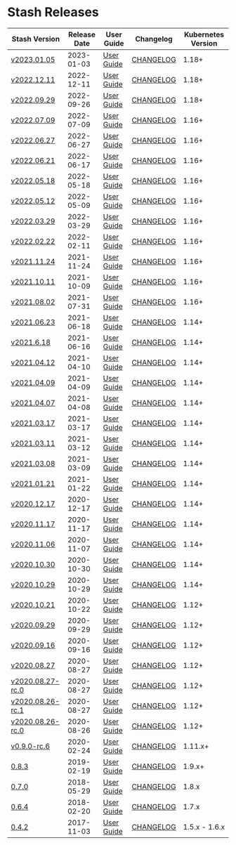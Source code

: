 # Stash Releases

| Stash Version | Release Date | User Guide | Changelog | Kubernetes Version |
|--------------------------- | ------------ | ---------- | --------- | ------------------ |
| [v2023.01.05](https:/github.com/stashed/CHANGELOG/releases/tag/v2023.01.05) | 2023-01-03 | [User Guide](https://stash.run/docs/v2023.01.05) | [CHANGELOG](/releases/v2023.01.05/README.md) | 1.18+ |
| [v2022.12.11](https:/github.com/stashed/CHANGELOG/releases/tag/v2022.12.11) | 2022-12-11 | [User Guide](https://stash.run/docs/v2022.12.11) | [CHANGELOG](/releases/v2022.12.11/README.md) | 1.18+ |
| [v2022.09.29](https:/github.com/stashed/CHANGELOG/releases/tag/v2022.09.29) | 2022-09-26 | [User Guide](https://stash.run/docs/v2022.09.29) | [CHANGELOG](/releases/v2022.09.29/README.md) | 1.18+ |
| [v2022.07.09](https:/github.com/stashed/CHANGELOG/releases/tag/v2022.07.09) | 2022-07-09 | [User Guide](https://stash.run/docs/v2022.07.09) | [CHANGELOG](/releases/v2022.07.09/README.md) | 1.16+ |
| [v2022.06.27](https:/github.com/stashed/CHANGELOG/releases/tag/v2022.06.27) | 2022-06-27 | [User Guide](https://stash.run/docs/v2022.06.27) | [CHANGELOG](/releases/v2022.06.27/README.md) | 1.16+ |
| [v2022.06.21](https:/github.com/stashed/CHANGELOG/releases/tag/v2022.06.21) | 2022-06-17 | [User Guide](https://stash.run/docs/v2022.06.21) | [CHANGELOG](/releases/v2022.06.21/README.md) | 1.16+ |
| [v2022.05.18](https:/github.com/stashed/CHANGELOG/releases/tag/v2022.05.18) | 2022-05-18 | [User Guide](https://stash.run/docs/v2022.05.18) | [CHANGELOG](/releases/v2022.05.18/README.md) | 1.16+ |
| [v2022.05.12](https:/github.com/stashed/CHANGELOG/releases/tag/v2022.05.12) | 2022-05-09 | [User Guide](https://stash.run/docs/v2022.05.12) | [CHANGELOG](/releases/v2022.05.12/README.md) | 1.16+ |
| [v2022.03.29](https:/github.com/stashed/CHANGELOG/releases/tag/v2022.03.29) | 2022-03-29 | [User Guide](https://stash.run/docs/v2022.03.29) | [CHANGELOG](/releases/v2022.03.29/README.md) | 1.16+ |
| [v2022.02.22](https:/github.com/stashed/CHANGELOG/releases/tag/v2022.02.22) | 2022-02-11 | [User Guide](https://stash.run/docs/v2022.02.22) | [CHANGELOG](/releases/v2022.02.22/README.md) | 1.16+ |
| [v2021.11.24](https:/github.com/stashed/CHANGELOG/releases/tag/v2021.11.24) | 2021-11-24 | [User Guide](https://stash.run/docs/v2021.11.24) | [CHANGELOG](/releases/v2021.11.24/README.md) | 1.16+ |
| [v2021.10.11](https:/github.com/stashed/CHANGELOG/releases/tag/v2021.10.11) | 2021-10-09 | [User Guide](https://stash.run/docs/v2021.10.11) | [CHANGELOG](/releases/v2021.10.11/README.md) | 1.16+ |
| [v2021.08.02](https:/github.com/stashed/CHANGELOG/releases/tag/v2021.08.02) | 2021-07-31 | [User Guide](https://stash.run/docs/v2021.08.02) | [CHANGELOG](/releases/v2021.08.02/README.md) | 1.16+ |
| [v2021.06.23](https:/github.com/stashed/CHANGELOG/releases/tag/v2021.06.23) | 2021-06-18 | [User Guide](https://stash.run/docs/v2021.06.23) | [CHANGELOG](/releases/v2021.06.23/README.md) | 1.14+ |
| [v2021.6.18](https:/github.com/stashed/CHANGELOG/releases/tag/v2021.6.18) | 2021-06-16 | [User Guide](https://stash.run/docs/v2021.6.18) | [CHANGELOG](/releases/v2021.6.18/README.md) | 1.14+ |
| [v2021.04.12](https:/github.com/stashed/CHANGELOG/releases/tag/v2021.04.12) | 2021-04-10 | [User Guide](https://stash.run/docs/v2021.04.12) | [CHANGELOG](/releases/v2021.04.12/README.md) | 1.14+ |
| [v2021.04.09](https:/github.com/stashed/CHANGELOG/releases/tag/v2021.04.09) | 2021-04-09 | [User Guide](https://stash.run/docs/v2021.04.09) | [CHANGELOG](/releases/v2021.04.09/README.md) | 1.14+ |
| [v2021.04.07](https:/github.com/stashed/CHANGELOG/releases/tag/v2021.04.07) | 2021-04-08 | [User Guide](https://stash.run/docs/v2021.04.07) | [CHANGELOG](/releases/v2021.04.07/README.md) | 1.14+ |
| [v2021.03.17](https:/github.com/stashed/CHANGELOG/releases/tag/v2021.03.17) | 2021-03-17 | [User Guide](https://stash.run/docs/v2021.03.17) | [CHANGELOG](/releases/v2021.03.17/README.md) | 1.14+ |
| [v2021.03.11](https:/github.com/stashed/CHANGELOG/releases/tag/v2021.03.11) | 2021-03-12 | [User Guide](https://stash.run/docs/v2021.03.11) | [CHANGELOG](/releases/v2021.03.11/README.md) | 1.14+ |
| [v2021.03.08](https:/github.com/stashed/CHANGELOG/releases/tag/v2021.03.08) | 2021-03-09 | [User Guide](https://stash.run/docs/v2021.03.08) | [CHANGELOG](/releases/v2021.03.08/README.md) | 1.14+ |
| [v2021.01.21](https:/github.com/stashed/CHANGELOG/releases/tag/v2021.01.21) | 2021-01-22 | [User Guide](https://stash.run/docs/v2021.01.21) | [CHANGELOG](/releases/v2021.01.21/README.md) | 1.14+ |
| [v2020.12.17](https:/github.com/stashed/CHANGELOG/releases/tag/v2020.12.17) | 2020-12-17 | [User Guide](https://stash.run/docs/v2020.12.17) | [CHANGELOG](/releases/v2020.12.17/README.md) | 1.14+ |
| [v2020.11.17](https:/github.com/stashed/CHANGELOG/releases/tag/v2020.11.17) | 2020-11-17 | [User Guide](https://stash.run/docs/v2020.11.17) | [CHANGELOG](/releases/v2020.11.17/README.md) | 1.14+ |
| [v2020.11.06](https:/github.com/stashed/CHANGELOG/releases/tag/v2020.11.06) | 2020-11-07 | [User Guide](https://stash.run/docs/v2020.11.06) | [CHANGELOG](/releases/v2020.11.06/README.md) | 1.14+ |
| [v2020.10.30](https:/github.com/stashed/CHANGELOG/releases/tag/v2020.10.30) | 2020-10-30 | [User Guide](https://stash.run/docs/v2020.10.30) | [CHANGELOG](/releases/v2020.10.30/README.md) | 1.14+ |
| [v2020.10.29](https:/github.com/stashed/CHANGELOG/releases/tag/v2020.10.29) | 2020-10-29 | [User Guide](https://stash.run/docs/v2020.10.29) | [CHANGELOG](/releases/v2020.10.29/README.md) | 1.14+ |
| [v2020.10.21](https:/github.com/stashed/CHANGELOG/releases/tag/v2020.10.21) | 2020-10-22 | [User Guide](https://stash.run/docs/v2020.10.21) | [CHANGELOG](/releases/v2020.10.21/README.md) | 1.12+ |
| [v2020.09.29](https:/github.com/stashed/CHANGELOG/releases/tag/v2020.09.29) | 2020-09-29 | [User Guide](https://stash.run/docs/v2020.09.29) | [CHANGELOG](/releases/v2020.09.29/README.md) | 1.12+ |
| [v2020.09.16](https:/github.com/stashed/CHANGELOG/releases/tag/v2020.09.16) | 2020-09-16 | [User Guide](https://stash.run/docs/v2020.09.16) | [CHANGELOG](/releases/v2020.09.16/README.md) | 1.12+ |
| [v2020.08.27](https:/github.com/stashed/CHANGELOG/releases/tag/v2020.08.27) | 2020-08-27 | [User Guide](https://stash.run/docs/v2020.08.27) | [CHANGELOG](/releases/v2020.08.27/README.md) | 1.12+ |
| [v2020.08.27-rc.0](https:/github.com/stashed/CHANGELOG/releases/tag/v2020.08.27-rc.0) | 2020-08-27 | [User Guide](https://stash.run/docs/v2020.08.27-rc.0) | [CHANGELOG](/releases/v2020.08.27-rc.0/README.md) | 1.12+ |
| [v2020.08.26-rc.1](https:/github.com/stashed/CHANGELOG/releases/tag/v2020.08.26-rc.1) | 2020-08-27 | [User Guide](https://stash.run/docs/v2020.08.26-rc.1) | [CHANGELOG](/releases/v2020.08.26-rc.1/README.md) | 1.12+ |
| [v2020.08.26-rc.0](https:/github.com/stashed/CHANGELOG/releases/tag/v2020.08.26-rc.0) | 2020-08-26 | [User Guide](https://stash.run/docs/v2020.08.26-rc.0) | [CHANGELOG](/releases/v2020.08.26-rc.0/README.md) | 1.12+ |
| [v0.9.0-rc.6](https://github.com/stashed/stash/releases/tag/v0.9.0-rc.6) | 2020-02-24 | [User Guide](https://stash.run/docs/v0.9.0-rc.6) | [CHANGELOG](https://github.com/stashed/stash/releases/tag/v0.9.0-rc.6) | 1.11.x+ |
| [0.8.3](https://github.com/stashed/stash/releases/tag/0.8.3) | 2019-02-19 | [User Guide](https://stash.run/docs/0.8.3) | [CHANGELOG](https://github.com/stashed/stash/releases/tag/0.8.3) | 1.9.x+ |
| [0.7.0](https://github.com/stashed/stash/releases/tag/0.7.0) | 2018-05-29 | [User Guide](https://stash.run/docs/0.7.0) | [CHANGELOG](https://github.com/stashed/stash/releases/tag/0.7.0) | 1.8.x |
| [0.6.4](https://github.com/stashed/stash/releases/tag/0.6.4) | 2018-02-20 | [User Guide](https://stash.run/docs/0.6.4) | [CHANGELOG](https://github.com/stashed/stash/releases/tag/0.6.4) | 1.7.x |
| [0.4.2](https://github.com/stashed/stash/releases/tag/0.4.2) | 2017-11-03 | [User Guide](https://github.com/stashed/docs/tree/0.4.2/docs) | [CHANGELOG](https://github.com/stashed/stash/releases/tag/0.4.2) | 1.5.x - 1.6.x |
